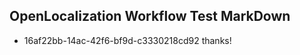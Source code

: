 ## OpenLocalization Workflow Test MarkDown
* 16af22bb-14ac-42f6-bf9d-c3330218cd92 
thanks!<!--HONumber=Mar16_HO2-->
